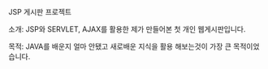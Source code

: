 JSP 게시판 프로젝트

소개: JSP와 SERVLET, AJAX를 활용한 제가 만들어본 첫 개인 웹게시판입니다.

목적: JAVA를 배운지 얼마 안됐고 새로배운 지식을 활용 해보는것이 가장 큰 목적이었습니다.
